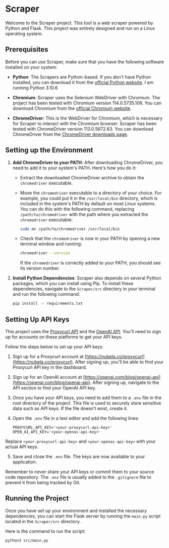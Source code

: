 # Scraper

Welcome to the Scraper project. This tool is a web scraper powered by Python and Flask. This project was entirely designed and run on a Linux operating system.

## Prerequisites

Before you can use Scraper, make sure that you have the following software installed on your system:

- **Python**: The Scrapers are Python-based. If you don't have Python installed, you can download it from the [official Python website](https://www.python.org/downloads/). I am running Python 3.10.6

- **Chromium**: Scraper uses the Selenium WebDriver with Chromium. The project has been tested with Chromium version 114.0.5735.106. You can download Chromium from the [official Chromium website](https://www.chromium.org/getting-involved/download-chromium).

- **ChromeDriver**: This is the WebDriver for Chromium, which is necessary for Scraper to interact with the Chromium browser. Scraper has been tested with ChromeDriver version 113.0.5672.63. You can download ChromeDriver from the [ChromeDriver downloads page](https://sites.google.com/a/chromium.org/chromedriver/downloads).

## Setting up the Environment

1. **Add ChromeDriver to your PATH**: After downloading ChromeDriver, you need to add it to your system's PATH. Here's how you do it:

    - Extract the downloaded ChromeDriver archive to obtain the `chromedriver` executable.
    
    - Move the `chromedriver` executable to a directory of your choice. For example, you could put it in the `/usr/local/bin` directory, which is included in the system's PATH by default on most Linux systems. You can do this with the following command, replacing `/path/to/chromedriver` with the path where you extracted the `chromedriver` executable:

        ```bash
        sudo mv /path/to/chromedriver /usr/local/bin
        ```

    - Check that the `chromedriver` is now in your PATH by opening a new terminal window and running:

        ```bash
        chromedriver --version
        ```

      If the `chromedriver` is correctly added to your PATH, you should see its version number.

2. **Install Python Dependencies**: Scraper also depends on several Python packages, which you can install using Pip. To install these dependencies, navigate to the `Scraper/src` directory in your terminal and run the following command:

    ```bash
    pip install -r requirements.txt
    ```
   
## Setting Up API Keys

This project uses the [Proxycurl API](https://nubela.co/proxycurl) and the [OpenAI API](https://openai.com/blog/openai-api). You'll need to sign up for accounts on these platforms to get your API keys.

Follow the steps below to set up your API keys:

1. Sign up for a Proxycurl account at [https://nubela.co/proxycurl](https://nubela.co/proxycurl). After signing up, you'll be able to find your Proxycurl API key in the dashboard.

2. Sign up for an OpenAI account at [https://openai.com/blog/openai-api](https://openai.com/blog/openai-api). After signing up, navigate to the API section to find your OpenAI API key.

3. Once you have your API keys, you need to add them to a `.env` file in the root directory of the project. This file is used to securely store sensitive data such as API keys. If the file doesn't exist, create it.

4. Open the `.env` file in a text editor and add the following lines:

    ```
    PROXYCURL_API_KEY='<your-proxycurl-api-key>'
    OPEN_AI_API_KEY='<your-openai-api-key>'
    ```

Replace `<your-proxycurl-api-key>` and `<your-openai-api-key>` with your actual API keys.

5. Save and close the `.env` file. The keys are now available to your application.

Remember to never share your API keys or commit them to your source code repository. The `.env` file is usually added to the `.gitignore` file to prevent it from being tracked by Git.


## Running the Project

Once you have set up your environment and installed the necessary dependencies, you can start the Flask server by running the `main.py` script located in the `Scraper/src` directory.

Here is the command to run the script:

```bash
python3 src/main.py
```